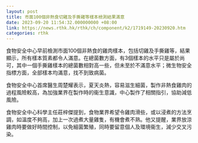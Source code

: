 ```yaml
---
layout: post
title: 市面100個非熱食切雞及手撕雞等樣本檢測結果滿意
date: 2023-09-20 11:54:32.000000000 +08:00
link: https://news.rthk.hk/rthk/ch/component/k2/1719149-20230920.htm
categories: rthk
---
```


食物安全中心早前檢測市面100個非熱食的雞肉樣本，包括切雞及手撕雞等，結果顯示，所有樣本質素都令人滿意。在總菌數方面，有3個樣本的水平只是屬於尚可，其中一個手撕雞樣本的總菌數相對高一些，但未至於不滿意水平；微生物安全指標方面，全部樣本均滿意，找不到致病菌。

食物安全中心首席醫生周楚耀表示，夏天炎熱，容易滋生細菌，製作非熱食雞肉的過程風險較高，為加強業界在製作時的衞生意識，中心製作了相關指引，協助減低風險。

食物安全中心科學主任莊梓傑提到，食物業界希望令雞肉滑些，或以浸煮的方法烹調，如溫度不夠高，加上一次過煮大量雞隻，有機會煮不熟。他又提醒，業界放涼雞肉時要做好時間控制，以免細菌繁殖，同時要留意個人及環境衞生，減少交叉污染。
